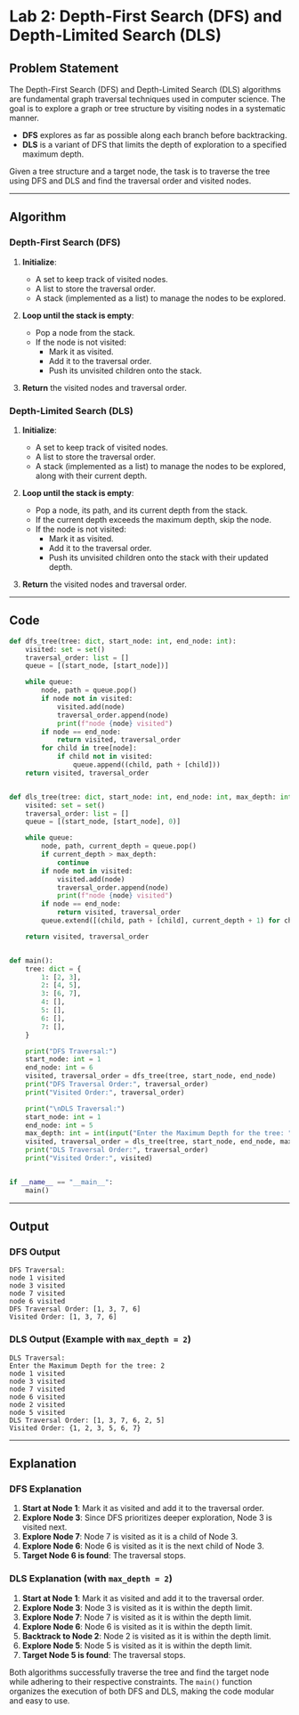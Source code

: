 # Lab 2: Depth-First Search (DFS) and Depth-Limited Search (DLS)

## Problem Statement

The Depth-First Search (DFS) and Depth-Limited Search (DLS) algorithms are fundamental graph traversal techniques used in computer science. The goal is to explore a graph or tree structure by visiting nodes in a systematic manner.

- **DFS** explores as far as possible along each branch before backtracking.
- **DLS** is a variant of DFS that limits the depth of exploration to a specified maximum depth.

Given a tree structure and a target node, the task is to traverse the tree using DFS and DLS and find the traversal order and visited nodes.

---

## Algorithm

### Depth-First Search (DFS)
1. **Initialize**:
   - A set to keep track of visited nodes.
   - A list to store the traversal order.
   - A stack (implemented as a list) to manage the nodes to be explored.

2. **Loop until the stack is empty**:
   - Pop a node from the stack.
   - If the node is not visited:
     - Mark it as visited.
     - Add it to the traversal order.
     - Push its unvisited children onto the stack.

3. **Return** the visited nodes and traversal order.

### Depth-Limited Search (DLS)
1. **Initialize**:
   - A set to keep track of visited nodes.
   - A list to store the traversal order.
   - A stack (implemented as a list) to manage the nodes to be explored, along with their current depth.

2. **Loop until the stack is empty**:
   - Pop a node, its path, and its current depth from the stack.
   - If the current depth exceeds the maximum depth, skip the node.
   - If the node is not visited:
     - Mark it as visited.
     - Add it to the traversal order.
     - Push its unvisited children onto the stack with their updated depth.

3. **Return** the visited nodes and traversal order.

---

## Code

```python
def dfs_tree(tree: dict, start_node: int, end_node: int):
    visited: set = set()
    traversal_order: list = []
    queue = [(start_node, [start_node])]

    while queue:
        node, path = queue.pop()
        if node not in visited:
            visited.add(node)
            traversal_order.append(node)
            print(f"node {node} visited")
        if node == end_node:
            return visited, traversal_order
        for child in tree[node]:
            if child not in visited:
                queue.append((child, path + [child]))
    return visited, traversal_order


def dls_tree(tree: dict, start_node: int, end_node: int, max_depth: int = 0):
    visited: set = set()
    traversal_order: list = []
    queue = [(start_node, [start_node], 0)]

    while queue:
        node, path, current_depth = queue.pop()
        if current_depth > max_depth:
            continue
        if node not in visited:
            visited.add(node)
            traversal_order.append(node)
            print(f"node {node} visited")
        if node == end_node:
            return visited, traversal_order
        queue.extend([(child, path + [child], current_depth + 1) for child in tree[node] if child not in visited])

    return visited, traversal_order


def main():
    tree: dict = {
        1: [2, 3],
        2: [4, 5],
        3: [6, 7],
        4: [],
        5: [],
        6: [],
        7: [],
    }

    print("DFS Traversal:")
    start_node: int = 1
    end_node: int = 6
    visited, traversal_order = dfs_tree(tree, start_node, end_node)
    print("DFS Traversal Order:", traversal_order)
    print("Visited Order:", traversal_order)

    print("\nDLS Traversal:")
    start_node: int = 1
    end_node: int = 5
    max_depth: int = int(input("Enter the Maximum Depth for the tree: "))
    visited, traversal_order = dls_tree(tree, start_node, end_node, max_depth)
    print("DLS Traversal Order:", traversal_order)
    print("Visited Order:", visited)


if __name__ == "__main__":
    main()
```

---

## Output

### DFS Output
```
DFS Traversal:
node 1 visited
node 3 visited
node 7 visited
node 6 visited
DFS Traversal Order: [1, 3, 7, 6]
Visited Order: [1, 3, 7, 6]
```

### DLS Output (Example with `max_depth = 2`)
```
DLS Traversal:
Enter the Maximum Depth for the tree: 2
node 1 visited
node 3 visited
node 7 visited
node 6 visited
node 2 visited
node 5 visited
DLS Traversal Order: [1, 3, 7, 6, 2, 5]
Visited Order: {1, 2, 3, 5, 6, 7}
```

---

## Explanation

### DFS Explanation
1. **Start at Node 1**: Mark it as visited and add it to the traversal order.
2. **Explore Node 3**: Since DFS prioritizes deeper exploration, Node 3 is visited next.
3. **Explore Node 7**: Node 7 is visited as it is a child of Node 3.
4. **Explore Node 6**: Node 6 is visited as it is the next child of Node 3.
5. **Target Node 6 is found**: The traversal stops.

### DLS Explanation (with `max_depth = 2`)
1. **Start at Node 1**: Mark it as visited and add it to the traversal order.
2. **Explore Node 3**: Node 3 is visited as it is within the depth limit.
3. **Explore Node 7**: Node 7 is visited as it is within the depth limit.
4. **Explore Node 6**: Node 6 is visited as it is within the depth limit.
5. **Backtrack to Node 2**: Node 2 is visited as it is within the depth limit.
6. **Explore Node 5**: Node 5 is visited as it is within the depth limit.
7. **Target Node 5 is found**: The traversal stops.

Both algorithms successfully traverse the tree and find the target node while adhering to their respective constraints. The `main()` function organizes the execution of both DFS and DLS, making the code modular and easy to use.